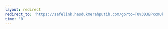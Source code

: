 ```yaml
--- 
layout: redirect 
redirect_to: 'https://safelink.hasdukmerahputih.com/go?to=T0%3DJBPxcmUkcTVSdXVXRXdVJDFSZPTNRVRlRVJGVwVyVEelJVJZJHO1WFU2szE0ZWVFUkT2JUVKJhTjakOUVldtBwTXTDVzFk1ikySaMlY0hk5WFRaHUldk1GxZh6TZbDMHZmIyM1axYVMjlGhjFYc5d2THkE02BjSIUjPWFXJsw%2Fd0bWLmhHVwFydzdGcy1mVzNpbidXbC1WFs1zbydCdGFi1zZvczLWaXBC108xMnbybS9mNvloL1dGaHBXJhttZkdWYXNy5olualbGYWZy9zM6L0cHaHR' 
time: '0' 
---
```

